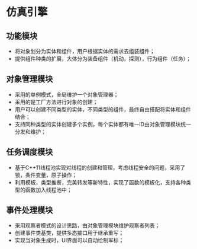 # 仿真引擎
## 功能模块
* 将对象划分为实体和组件，用户根据实体的需求去组装组件；
* 提供组件种类的扩展，大体分为装备组件（机动，探测），行为组件（任务）；
## 对象管理模块
* 采用的单例模式，全局维护一个对象管理器；
* 采用的是工厂方法进行对象的创建；
* 用户可以创建不同类型的实体，不同类型的组件，最终自由搭配将实体和组件结合；
* 支持同种类型的实体创建多个实例，每个实体都有唯一ID由对象管理模块统一分发和维护；
## 任务调度模块
* 基于C++11线程池实现对线程的创建和管理，考虑线程安全的问题，采用了锁，条件变量，原子操作；
* 利用模板，类型推断，完美转发等新特性，实现了函数的模板化，支持各种类型的函数加入线程池中；
## 事件处理模块
* 采用观察者模式的设计思路，由对象管理模块维护观察者列表；
* 创建事件类基类，提供多态接口用于继承重写；
* 实现当对象生成时，UI界面可以自动绘制军标；
